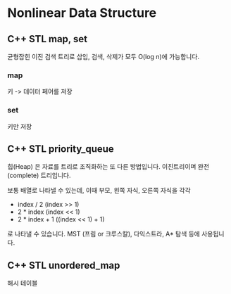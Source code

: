# Nonlinear Data Structure

## C++ STL map, set

균형잡힌 이진 검색 트리로 삽입, 검색, 삭제가 모두 O(log n)에 가능합니다.

### map

키 -> 데이터 페어를 저장

### set

키만 저장

## C++ STL priority_queue

힙(Heap) 은 자료를 트리로 조직화하는 또 다른 방법입니다. 이진트리이며 완전(complete) 트리입니다.

보통 배열로 나타낼 수 있는데, 이때 부모, 왼쪽 자식, 오른쪽 자식을 각각

- index / 2 (index >> 1)
- 2 * index (index << 1)
- 2 * index + 1 ((index << 1) + 1)

로 나타낼 수 있습니다. MST (프림 or 크루스칼), 다익스트라, A* 탐색 등에 사용됩니다.

## C++ STL unordered_map

해시 테이블
